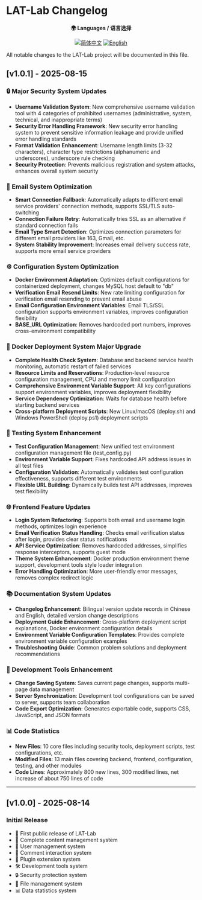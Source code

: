 # LAT-Lab Changelog

<div align="center">

**🌍 Languages / 语言选择**

[![简体中文](https://img.shields.io/badge/CHANGELOG-简体中文-blue.svg)](./CHANGELOG.md) [![English](https://img.shields.io/badge/CHANGELOG-English-red.svg)](./CHANGELOG_EN.md)

</div>

All notable changes to the LAT-Lab project will be documented in this file.

## [v1.0.1] - 2025-08-15

### 🔒 Major Security System Updates
- **Username Validation System**: New comprehensive username validation tool with 4 categories of prohibited usernames (administrative, system, technical, and inappropriate terms)
- **Security Error Handling Framework**: New security error handling system to prevent sensitive information leakage and provide unified error handling standards
- **Format Validation Enhancement**: Username length limits (3-32 characters), character type restrictions (alphanumeric and underscores), underscore rule checking
- **Security Protection**: Prevents malicious registration and system attacks, enhances overall system security

### 📧 Email System Optimization
- **Smart Connection Fallback**: Automatically adapts to different email service providers' connection methods, supports SSL/TLS auto-switching
- **Connection Failure Retry**: Automatically tries SSL as an alternative if standard connection fails
- **Email Type Smart Detection**: Optimizes connection parameters for different email providers like 163, Gmail, etc.
- **System Stability Improvement**: Increases email delivery success rate, supports more email service providers

### ⚙️ Configuration System Optimization
- **Docker Environment Adaptation**: Optimizes default configurations for containerized deployment, changes MySQL host default to "db"
- **Verification Email Resend Limits**: New rate limiting configuration for verification email resending to prevent email abuse
- **Email Configuration Environment Variables**: Email TLS/SSL configuration supports environment variables, improves configuration flexibility
- **BASE_URL Optimization**: Removes hardcoded port numbers, improves cross-environment compatibility

### 🐳 Docker Deployment System Major Upgrade
- **Complete Health Check System**: Database and backend service health monitoring, automatic restart of failed services
- **Resource Limits and Reservations**: Production-level resource configuration management, CPU and memory limit configuration
- **Comprehensive Environment Variable Support**: All key configurations support environment variables, improves deployment flexibility
- **Service Dependency Optimization**: Waits for database health before starting backend services
- **Cross-platform Deployment Scripts**: New Linux/macOS (deploy.sh) and Windows PowerShell (deploy.ps1) deployment scripts

### 🧪 Testing System Enhancement
- **Test Configuration Management**: New unified test environment configuration management file (test_config.py)
- **Environment Variable Support**: Fixes hardcoded API address issues in all test files
- **Configuration Validation**: Automatically validates test configuration effectiveness, supports different test environments
- **Flexible URL Building**: Dynamically builds test API addresses, improves test flexibility

### 🌐 Frontend Feature Updates
- **Login System Refactoring**: Supports both email and username login methods, optimizes login experience
- **Email Verification Status Handling**: Checks email verification status after login, provides clear status notifications
- **API Service Optimization**: Removes hardcoded addresses, simplifies response interceptors, supports guest mode
- **Theme System Enhancement**: Docker production environment theme support, development tools style loader integration
- **Error Handling Optimization**: More user-friendly error messages, removes complex redirect logic

### 📚 Documentation System Updates
- **Changelog Enhancement**: Bilingual version update records in Chinese and English, detailed version change descriptions
- **Deployment Guide Enhancement**: Cross-platform deployment script explanations, Docker environment configuration details
- **Environment Variable Configuration Templates**: Provides complete environment variable configuration examples
- **Troubleshooting Guide**: Common problem solutions and deployment recommendations

### 🔧 Development Tools Enhancement
- **Change Saving System**: Saves current page changes, supports multi-page data management
- **Server Synchronization**: Development tool configurations can be saved to server, supports team collaboration
- **Code Export Optimization**: Generates exportable code, supports CSS, JavaScript, and JSON formats

### 📊 Code Statistics
- **New Files**: 10 core files including security tools, deployment scripts, test configurations, etc.
- **Modified Files**: 13 main files covering backend, frontend, configuration, testing, and other modules
- **Code Lines**: Approximately 800 new lines, 300 modified lines, net increase of about 750 lines of code

---

## [v1.0.0] - 2025-08-14

### Initial Release
- 🚀 First public release of LAT-Lab
- 📝 Complete content management system
- 👥 User management system
- 💬 Comment interaction system
- 🔌 Plugin extension system
- 🛠️ Development tools system
- 🔒 Security protection system
- 📂 File management system
- 📊 Data statistics system 